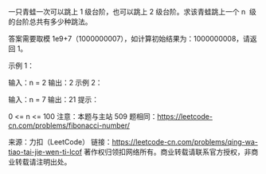 一只青蛙一次可以跳上 1 级台阶，也可以跳上 2 级台阶。求该青蛙跳上一个 n  级的台阶总共有多少种跳法。

答案需要取模 1e9+7（1000000007），如计算初始结果为：1000000008，请返回 1。

示例 1：

输入：n = 2
输出：2
示例 2：

输入：n = 7
输出：21
提示：

0 <= n <= 100
注意：本题与主站 509 题相同：https://leetcode-cn.com/problems/fibonacci-number/

来源：力扣（LeetCode）
链接：https://leetcode-cn.com/problems/qing-wa-tiao-tai-jie-wen-ti-lcof
著作权归领扣网络所有。商业转载请联系官方授权，非商业转载请注明出处。
